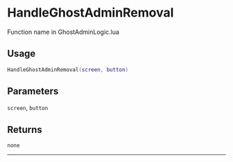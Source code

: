 # HandleGhostAdminRemoval
Function name in GhostAdminLogic.lua
## Usage
```lua
HandleGhostAdminRemoval(screen, button)
```
## Parameters
`screen`, `button`
## Returns
`none`

---